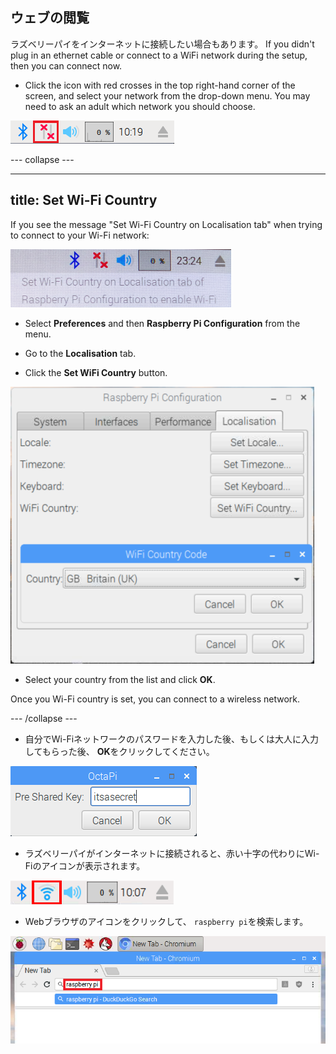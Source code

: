 ## ウェブの閲覧

ラズベリーパイをインターネットに接続したい場合もあります。 If you didn't plug in an ethernet cable or connect to a WiFi network during the setup, then you can connect now.

+ Click the icon with red crosses in the top right-hand corner of the screen, and select your network from the drop-down menu. You may need to ask an adult which network you should choose.

![No wifi](images/no-wifi.png)

\--- collapse \---

* * *

## title: Set Wi-Fi Country

If you see the message "Set Wi-Fi Country on Localisation tab" when trying to connect to your Wi-Fi network:

![set wifi country](images/pi-set-wifi-country.png)

+ Select **Preferences** and then **Raspberry Pi Configuration** from the menu.

+ Go to the **Localisation** tab.

+ Click the **Set WiFi Country** button.

![select wifi country](images/pi-select-wifi-country.png)

+ Select your country from the list and click **OK**.

Once you Wi-Fi country is set, you can connect to a wireless network.

\--- /collapse \---

+ 自分でWi-Fiネットワークのパスワードを入力した後、もしくは大人に入力してもらった後、 **OK**をクリックしてください。

![Type in password](images/type-password.png)

+ ラズベリーパイがインターネットに接続されると、赤い十字の代わりにWi-Fiのアイコンが表示されます。

![screenshot](images/pi-wifi.png)

+ Webブラウザのアイコンをクリックして、 `raspberry pi`を検索します。

![screenshot](images/pi-browser.png)